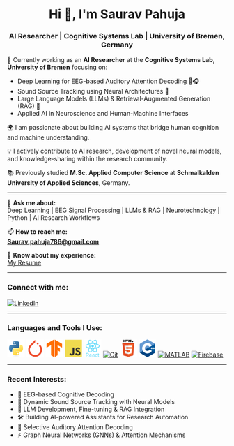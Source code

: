 <h1 align="center">Hi 👋, I'm Saurav Pahuja</h1>
<h3 align="center">AI Researcher | Cognitive Systems Lab | University of Bremen, Germany</h3>

🔬 Currently working as an **AI Researcher** at the **Cognitive Systems Lab, University of Bremen** focusing on:

- Deep Learning for EEG-based Auditory Attention Decoding 🧠🎧  
- Sound Source Tracking using Neural Architectures 🎯  
- Large Language Models (LLMs) & Retrieval-Augmented Generation (RAG) 🤖  
- Applied AI in Neuroscience and Human-Machine Interfaces  

🌍 I am passionate about building AI systems that bridge human cognition and machine understanding.

💡 I actively contribute to AI research, development of novel neural models, and knowledge-sharing within the research community.

📚 Previously studied **M.Sc. Applied Computer Science** at **Schmalkalden University of Applied Sciences**, Germany.

---

💬 **Ask me about:**  
Deep Learning | EEG Signal Processing | LLMs & RAG | Neurotechnology | Python | AI Research Workflows

📫 **How to reach me:**  
**Saurav.pahuja786@gmail.com**

📄 **Know about my experience:**  
[My Resume](https://drive.google.com/file/d/1HZWbo1bfqSlbYuiAfPjy0Z_dJe5IHzeV/view?usp=sharing)

---

<h3 align="left">Connect with me:</h3>
<p align="left">
<a href="https://www.linkedin.com/in/saurav-pahuja-62572a141" target="blank"><img align="center" src="https://raw.githubusercontent.com/rahuldkjain/github-profile-readme-generator/neutral-icons/src/images/icons/Social/linked-in-alt.svg" alt="LinkedIn" height="30" width="40" /></a>
</p>

---

<h3 align="left">Languages and Tools I Use:</h3>
<p align="left">
  <a href="https://www.python.org" target="_blank"><img src="https://raw.githubusercontent.com/devicons/devicon/master/icons/python/python-original.svg" alt="Python" width="40" height="40"/></a>
  <a href="https://pytorch.org" target="_blank"><img src="https://raw.githubusercontent.com/devicons/devicon/master/icons/pytorch/pytorch-original.svg" alt="PyTorch" width="40" height="40"/></a>
  <a href="https://www.tensorflow.org" target="_blank"><img src="https://raw.githubusercontent.com/devicons/devicon/master/icons/tensorflow/tensorflow-original.svg" alt="TensorFlow" width="40" height="40"/></a>
  <a href="https://www.javascript.com" target="_blank"><img src="https://raw.githubusercontent.com/devicons/devicon/master/icons/javascript/javascript-original.svg" alt="JavaScript" width="40" height="40"/></a>
  <a href="https://reactjs.org/" target="_blank"><img src="https://raw.githubusercontent.com/devicons/devicon/master/icons/react/react-original-wordmark.svg" alt="React" width="40" height="40"/></a>
  <a href="https://git-scm.com/" target="_blank"><img src="https://www.vectorlogo.zone/logos/git-scm/git-scm-icon.svg" alt="Git" width="40" height="40"/></a>
  <a href="https://www.w3.org/html/" target="_blank"><img src="https://raw.githubusercontent.com/devicons/devicon/master/icons/html5/html5-original-wordmark.svg" alt="HTML" width="40" height="40"/></a>
  <a href="https://www.w3schools.com/cpp/" target="_blank"><img src="https://raw.githubusercontent.com/devicons/devicon/master/icons/cplusplus/cplusplus-original.svg" alt="C++" width="40" height="40"/></a>
  <a href="https://www.mathworks.com/products/matlab.html" target="_blank"><img src="https://raw.githubusercontent.com/simple-icons/simple-icons/master/icons/mathworks.svg" alt="MATLAB" width="40" height="40"/></a>
  <a href="https://firebase.google.com/" target="_blank"><img src="https://www.vectorlogo.zone/logos/firebase/firebase-icon.svg" alt="Firebase" width="40" height="40"/></a>
</p>

---

<h3 align="left">Recent Interests:</h3>

- 🧠 EEG-based Cognitive Decoding  
- 🎯 Dynamic Sound Source Tracking with Neural Models  
- 🤖 LLM Development, Fine-tuning & RAG Integration  
- 🛠 Building AI-powered Assistants for Research Automation  
- 🎤 Selective Auditory Attention Decoding  
- ⚡ Graph Neural Networks (GNNs) & Attention Mechanisms  
